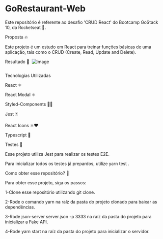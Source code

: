 # GoRestaurant-Web

Este repositório é referente ao desafio 'CRUD React' do Bootcamp GoStack 10, da Rocketseat 🚀.


Proposta 🔥

Este projeto é um estudo em React para treinar funções básicas de uma aplicação, tais como o CRUD (Create, Read, Update and Delete). 


Resultado 🚀
<img>
![image](https://user-images.githubusercontent.com/59238443/165097380-050d484f-fc3d-43b9-9dbe-972593846696.png)

<img/>


Tecnologias Utilizadas 

React ⚛️

React Modal ⚛️

Styled-Components 💅🏻

Jest 🃏

React Icons ⚛️❤️

Typescript 🦕



Testes 🧪


Esse projeto utiliza Jest para realizar os testes E2E. 

Para inicializar todos os testes já prepardos, utilize yarn test .



Como obter esse repositório? 🤔

Para obter esse projeto, siga os passos:

1-Clone esse repositório utilizando git clone.

2-Rode o comando yarn na raíz da pasta do projeto clonado para baixar as dependências.

3-Rode json-server server.json -p 3333 na raíz da pasta do projeto para inicializar a Fake API.

4-Rode yarn start na raíz da pasta do projeto para inicializar o servidor.
